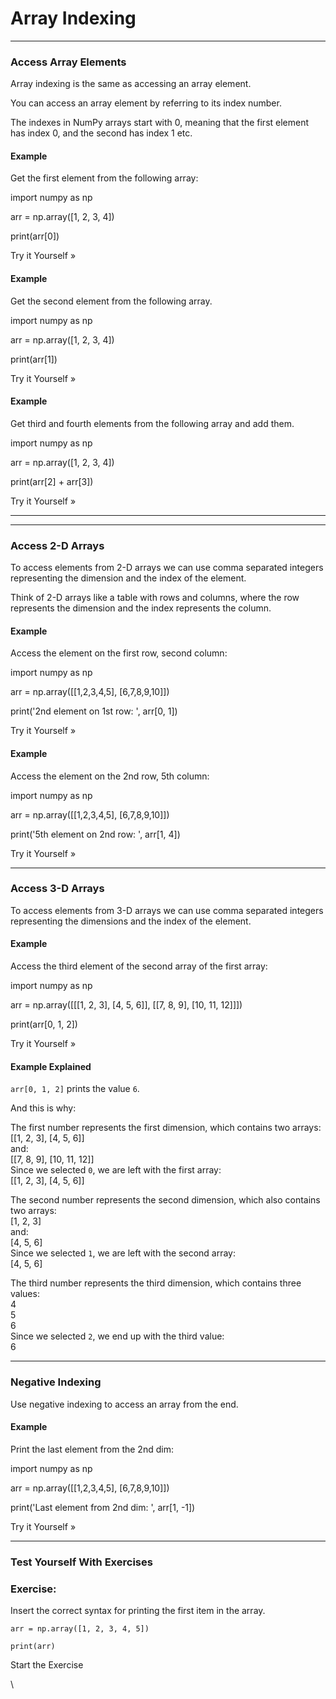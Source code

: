 # Array Indexing

***

### Access Array Elements

Array indexing is the same as accessing an array element.

You can access an array element by referring to its index number.

The indexes in NumPy arrays start with 0, meaning that the first element has index 0, and the second has index 1 etc.

#### Example

Get the first element from the following array:

import numpy as np

arr = np.array(\[1, 2, 3, 4])

print(arr\[0])

Try it Yourself »

#### Example

Get the second element from the following array.

import numpy as np

arr = np.array(\[1, 2, 3, 4])

print(arr\[1])

Try it Yourself »

#### Example

Get third and fourth elements from the following array and add them.

import numpy as np

arr = np.array(\[1, 2, 3, 4])

print(arr\[2] + arr\[3])

Try it Yourself »

***

***

### Access 2-D Arrays

To access elements from 2-D arrays we can use comma separated integers representing the dimension and the index of the element.

Think of 2-D arrays like a table with rows and columns, where the row represents the dimension and the index represents the column.

#### Example

Access the element on the first row, second column:

import numpy as np

arr = np.array(\[\[1,2,3,4,5], \[6,7,8,9,10]])

print('2nd element on 1st row: ', arr\[0, 1])

Try it Yourself »

#### Example

Access the element on the 2nd row, 5th column:

import numpy as np

arr = np.array(\[\[1,2,3,4,5], \[6,7,8,9,10]])

print('5th element on 2nd row: ', arr\[1, 4])

Try it Yourself »

***

### Access 3-D Arrays

To access elements from 3-D arrays we can use comma separated integers representing the dimensions and the index of the element.

#### Example

Access the third element of the second array of the first array:

import numpy as np

arr = np.array(\[\[\[1, 2, 3], \[4, 5, 6]], \[\[7, 8, 9], \[10, 11, 12]]])

print(arr\[0, 1, 2])

Try it Yourself »

#### Example Explained

`arr[0, 1, 2]` prints the value `6`.

And this is why:

The first number represents the first dimension, which contains two arrays:\
\[\[1, 2, 3], \[4, 5, 6]]\
and:\
\[\[7, 8, 9], \[10, 11, 12]]\
Since we selected `0`, we are left with the first array:\
\[\[1, 2, 3], \[4, 5, 6]]

The second number represents the second dimension, which also contains two arrays:\
\[1, 2, 3]\
and:\
\[4, 5, 6]\
Since we selected `1`, we are left with the second array:\
\[4, 5, 6]

The third number represents the third dimension, which contains three values:\
4\
5\
6\
Since we selected `2`, we end up with the third value:\
6

***

### Negative Indexing

Use negative indexing to access an array from the end.

#### Example

Print the last element from the 2nd dim:

import numpy as np

arr = np.array(\[\[1,2,3,4,5], \[6,7,8,9,10]])

print('Last element from 2nd dim: ', arr\[1, -1])

Try it Yourself »

***

### Test Yourself With Exercises

### Exercise:

Insert the correct syntax for printing the first item in the array.

```
arr = np.array([1, 2, 3, 4, 5])

print(arr)
```

Start the Exercise

\
